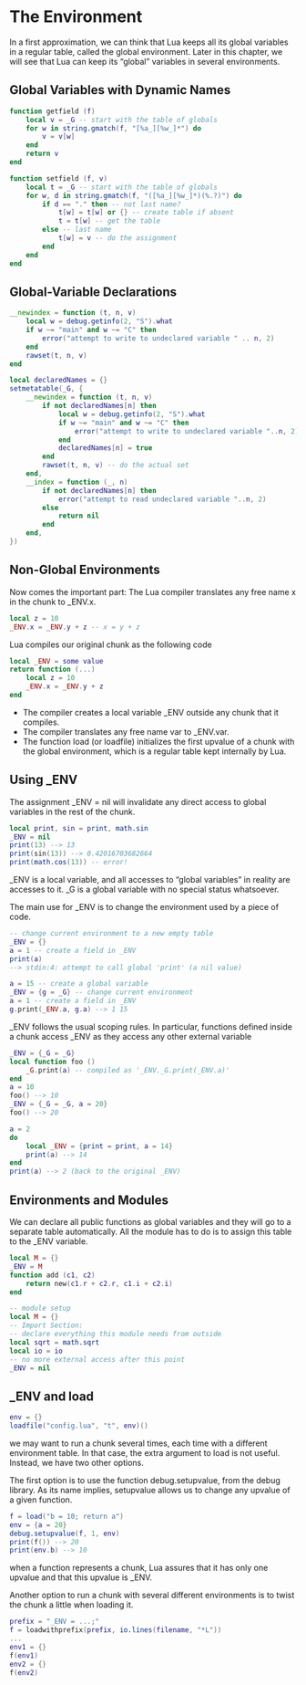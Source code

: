 # The Environment #

In a first approximation, we can think that Lua keeps all its global variables in a regular table, called the global environment. Later in this chapter, we will see that Lua can keep its “global” variables in several environments.

## Global Variables with Dynamic Names ##

```lua
function getfield (f)
    local v = _G -- start with the table of globals
    for w in string.gmatch(f, "[%a_][%w_]*") do
        v = v[w]
    end
    return v
end
```

```lua
function setfield (f, v)
    local t = _G -- start with the table of globals
    for w, d in string.gmatch(f, "([%a_][%w_]*)(%.?)") do
        if d == "." then -- not last name?
            t[w] = t[w] or {} -- create table if absent
            t = t[w] -- get the table
        else -- last name
            t[w] = v -- do the assignment
        end
    end
end
```

## Global-Variable Declarations ##

```lua
__newindex = function (t, n, v)
    local w = debug.getinfo(2, "S").what
    if w ~= "main" and w ~= "C" then
        error("attempt to write to undeclared variable " .. n, 2)
    end
    rawset(t, n, v)
end
```


```lua
local declaredNames = {}
setmetatable(_G, {
    __newindex = function (t, n, v)
        if not declaredNames[n] then
            local w = debug.getinfo(2, "S").what
            if w ~= "main" and w ~= "C" then
                error("attempt to write to undeclared variable "..n, 2)
            end
            declaredNames[n] = true
        end
        rawset(t, n, v) -- do the actual set
    end,
    __index = function (_, n)
        if not declaredNames[n] then
            error("attempt to read undeclared variable "..n, 2)
        else
            return nil
        end
    end,
})
```

## Non-Global Environments ##

Now comes the important part: The Lua compiler translates any free name x in the chunk to _ENV.x.

```lua
local z = 10
_ENV.x = _ENV.y + z -- x = y + z
```

Lua compiles our original chunk as the following code

```lua
local _ENV = some value
return function (...)
    local z = 10
    _ENV.x = _ENV.y + z
end
```

- The compiler creates a local variable _ENV outside any chunk that it compiles.
- The compiler translates any free name var to _ENV.var.
- The function load (or loadfile) initializes the first upvalue of a chunk with the global environment, which is a regular table kept internally by Lua.

## Using _ENV ##

The assignment _ENV = nil will invalidate any direct access to global variables in the rest of the chunk.

```lua
local print, sin = print, math.sin
_ENV = nil
print(13) --> 13
print(sin(13)) --> 0.42016703682664
print(math.cos(13)) -- error!
```

_ENV is a local variable, and all accesses to “global variables” in reality are accesses to it. _G is a global variable with no special status whatsoever.

The main use for _ENV is to change the environment used by a piece of code.

```lua
-- change current environment to a new empty table
_ENV = {}
a = 1 -- create a field in _ENV
print(a)
--> stdin:4: attempt to call global 'print' (a nil value)
```

```lua
a = 15 -- create a global variable
_ENV = {g = _G} -- change current environment
a = 1 -- create a field in _ENV
g.print(_ENV.a, g.a) --> 1 15
```

_ENV follows the usual scoping rules. In particular, functions defined inside a chunk access _ENV as they access any other external variable

```lua
_ENV = {_G = _G}
local function foo ()
    _G.print(a) -- compiled as '_ENV._G.print(_ENV.a)'
end
a = 10
foo() --> 10
_ENV = {_G = _G, a = 20}
foo() --> 20
```

```lua
a = 2
do
    local _ENV = {print = print, a = 14}
    print(a) --> 14
end
print(a) --> 2 (back to the original _ENV)
```

## Environments and Modules ##

We can declare all public functions as global variables and they will go to a separate table automatically. All the module has to do is to assign this table to the _ENV variable.

```lua
local M = {}
_ENV = M
function add (c1, c2)
    return new(c1.r + c2.r, c1.i + c2.i)
end
```


```lua
-- module setup
local M = {}
-- Import Section:
-- declare everything this module needs from outside
local sqrt = math.sqrt
local io = io
-- no more external access after this point
_ENV = nil
```

## _ENV and load ##

```lua
env = {}
loadfile("config.lua", "t", env)()
```

we may want to run a chunk several times, each time with a different environment table. In that case, the extra argument to load is not useful. Instead, we have two other options.

The first option is to use the function debug.setupvalue, from the debug library. As its name implies, setupvalue allows us to change any upvalue of a given function.

```lua
f = load("b = 10; return a")
env = {a = 20}
debug.setupvalue(f, 1, env)
print(f()) --> 20
print(env.b) --> 10
```

when a function represents a chunk, Lua assures that it has only one upvalue and that this upvalue is _ENV.

Another option to run a chunk with several different environments is to twist the chunk a little when loading it.

```lua
prefix = "_ENV = ...;"
f = loadwithprefix(prefix, io.lines(filename, "*L"))
...
env1 = {}
f(env1)
env2 = {}
f(env2)
```
